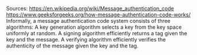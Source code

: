 Sources:
https://en.wikipedia.org/wiki/Message_authentication_code
https://www.geeksforgeeks.org/how-message-authentication-code-works/
\
Informally, a message authentication code system consists of three algorithms: A key generation algorithm selects a key from the key space uniformly at random. A signing algorithm efficiently returns a tag given the key and the message. A verifying algorithm efficiently verifies the authenticity of the message given the key and the tag.
